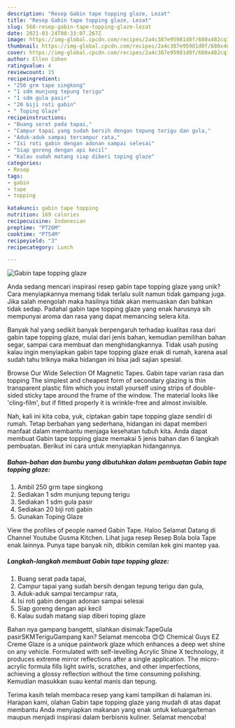 ```yaml
---
description: "Resep Gabin tape topping glaze, Lezat"
title: "Resep Gabin tape topping glaze, Lezat"
slug: 568-resep-gabin-tape-topping-glaze-lezat
date: 2021-03-24T08:33:07.267Z
image: https://img-global.cpcdn.com/recipes/2a4c387e95981d0f/680x482cq70/gabin-tape-topping-glaze-foto-resep-utama.jpg
thumbnail: https://img-global.cpcdn.com/recipes/2a4c387e95981d0f/680x482cq70/gabin-tape-topping-glaze-foto-resep-utama.jpg
cover: https://img-global.cpcdn.com/recipes/2a4c387e95981d0f/680x482cq70/gabin-tape-topping-glaze-foto-resep-utama.jpg
author: Ellen Cohen
ratingvalue: 4
reviewcount: 15
recipeingredient:
- "250 grm tape singkong"
- "1 sdm munjung tepung terigu"
- "1 sdm gula pasir"
- "20 biji roti gabin"
- " Toping Glaze"
recipeinstructions:
- "Buang serat pada tapai,"
- "Campur tapai yang sudah bersih dengan tepung terigu dan gula,"
- "Aduk-aduk sampai tercampur rata,"
- "Isi roti gabin dengan adonan sampai selesai"
- "Siap goreng dengan api kecil"
- "Kalau sudah matang siap diberi toping glaze"
categories:
- Resep
tags:
- gabin
- tape
- topping

katakunci: gabin tape topping 
nutrition: 169 calories
recipecuisine: Indonesian
preptime: "PT26M"
cooktime: "PT54M"
recipeyield: "3"
recipecategory: Lunch

---
```



![Gabin tape topping glaze](https://img-global.cpcdn.com/recipes/2a4c387e95981d0f/680x482cq70/gabin-tape-topping-glaze-foto-resep-utama.jpg)

Anda sedang mencari inspirasi resep gabin tape topping glaze yang unik? Cara menyiapkannya memang tidak terlalu sulit namun tidak gampang juga. Jika salah mengolah maka hasilnya tidak akan memuaskan dan bahkan tidak sedap. Padahal gabin tape topping glaze yang enak harusnya sih mempunyai aroma dan rasa yang dapat memancing selera kita.

Banyak hal yang sedikit banyak berpengaruh terhadap kualitas rasa dari gabin tape topping glaze, mulai dari jenis bahan, kemudian pemilihan bahan segar, sampai cara membuat dan menghidangkannya. Tidak usah pusing kalau ingin menyiapkan gabin tape topping glaze enak di rumah, karena asal sudah tahu triknya maka hidangan ini bisa jadi sajian spesial.

Browse Our Wide Selection Of Magnetic Tapes. Gabin tape varian rasa dan topping The simplest and cheapest form of secondary glazing is thin transparent plastic film which you install yourself using strips of double-sided sticky tape around the frame of the window. The material looks like &#39;cling-film&#39;, but if fitted properly it is wrinkle-free and almost invisible.


Nah, kali ini kita coba, yuk, ciptakan gabin tape topping glaze sendiri di rumah. Tetap berbahan yang sederhana, hidangan ini dapat memberi manfaat dalam membantu menjaga kesehatan tubuh kita. Anda dapat membuat Gabin tape topping glaze memakai 5 jenis bahan dan 6 langkah pembuatan. Berikut ini cara untuk menyiapkan hidangannya.

<!--inarticleads1-->

##### Bahan-bahan dan bumbu yang dibutuhkan dalam pembuatan Gabin tape topping glaze:

1. Ambil 250 grm tape singkong
1. Sediakan 1 sdm munjung tepung terigu
1. Sediakan 1 sdm gula pasir
1. Sediakan 20 biji roti gabin
1. Gunakan  Toping Glaze


View the profiles of people named Gabin Tape. Haloo Selamat Datang di Channel Youtube Gusma Kitchen. Lihat juga resep Resep Bola bola Tape enak lainnya. Punya tape banyak nih, dibikin cemilan kek gini mantep yaa. 

<!--inarticleads2-->

##### Langkah-langkah membuat Gabin tape topping glaze:

1. Buang serat pada tapai,
1. Campur tapai yang sudah bersih dengan tepung terigu dan gula,
1. Aduk-aduk sampai tercampur rata,
1. Isi roti gabin dengan adonan sampai selesai
1. Siap goreng dengan api kecil
1. Kalau sudah matang siap diberi toping glaze


Bahan nya gampang bangettt, silahkan disimak:TapeGula pasirSKMTeriguGampang kan? Selamat mencoba 😊😊 Chemical Guys EZ Creme Glaze is a unique paintwork glaze which enhances a deep wet shine on any vehicle. Formulated with self-levelling Acrylic Shine X technology, it produces extreme mirror reflections after a single application. The micro-acrylic formula fills light swirls, scratches, and other imperfections, achieving a glossy reflection without the time consuming polishing. Kemudian masukkan suau kental manis dan tepung. 

Terima kasih telah membaca resep yang kami tampilkan di halaman ini. Harapan kami, olahan Gabin tape topping glaze yang mudah di atas dapat membantu Anda menyiapkan makanan yang enak untuk keluarga/teman maupun menjadi inspirasi dalam berbisnis kuliner. Selamat mencoba!
